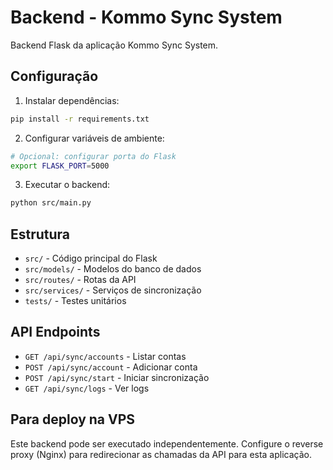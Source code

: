 # Backend - Kommo Sync System

Backend Flask da aplicação Kommo Sync System.

## Configuração

1. Instalar dependências:

```bash
pip install -r requirements.txt
```

2. Configurar variáveis de ambiente:

```bash
# Opcional: configurar porta do Flask
export FLASK_PORT=5000
```

3. Executar o backend:

```bash
python src/main.py
```

## Estrutura

- `src/` - Código principal do Flask
- `src/models/` - Modelos do banco de dados
- `src/routes/` - Rotas da API
- `src/services/` - Serviços de sincronização
- `tests/` - Testes unitários

## API Endpoints

- `GET /api/sync/accounts` - Listar contas
- `POST /api/sync/account` - Adicionar conta
- `POST /api/sync/start` - Iniciar sincronização
- `GET /api/sync/logs` - Ver logs

## Para deploy na VPS

Este backend pode ser executado independentemente. Configure o reverse proxy (Nginx) para redirecionar as chamadas da API para esta aplicação.

